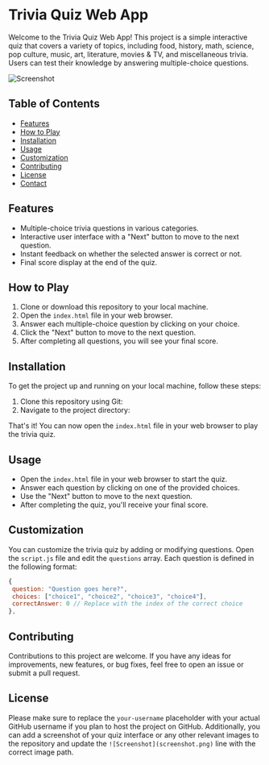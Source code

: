# Trivia Quiz Web App

Welcome to the Trivia Quiz Web App! This project is a simple interactive quiz that covers a variety of topics, including food, history, math, science, pop culture, music, art, literature, movies & TV, and miscellaneous trivia. Users can test their knowledge by answering multiple-choice questions.

![Screenshot](screenshot.png)

## Table of Contents
- [Features](#features)
- [How to Play](#how-to-play)
- [Installation](#installation)
- [Usage](#usage)
- [Customization](#customization)
- [Contributing](#contributing)
- [License](#license)
- [Contact](#contact)

## Features
- Multiple-choice trivia questions in various categories.
- Interactive user interface with a "Next" button to move to the next question.
- Instant feedback on whether the selected answer is correct or not.
- Final score display at the end of the quiz.

## How to Play
1. Clone or download this repository to your local machine.
2. Open the `index.html` file in your web browser.
3. Answer each multiple-choice question by clicking on your choice.
4. Click the "Next" button to move to the next question.
5. After completing all questions, you will see your final score.

## Installation
To get the project up and running on your local machine, follow these steps:

1. Clone this repository using Git:
2. Navigate to the project directory:


That's it! You can now open the `index.html` file in your web browser to play the trivia quiz.

## Usage
- Open the `index.html` file in your web browser to start the quiz.
- Answer each question by clicking on one of the provided choices.
- Use the "Next" button to move to the next question.
- After completing the quiz, you'll receive your final score.

## Customization
You can customize the trivia quiz by adding or modifying questions. Open the `script.js` file and edit the `questions` array. Each question is defined in the following format:

```javascript
{
 question: "Question goes here?",
 choices: ["choice1", "choice2", "choice3", "choice4"],
 correctAnswer: 0 // Replace with the index of the correct choice
},
```
## Contributing
Contributions to this project are welcome. If you have any ideas for improvements, new features, or bug fixes, feel free to open an issue or submit a pull request.

## License

Please make sure to replace the `your-username` placeholder with your actual GitHub username if you plan to host the project on GitHub. Additionally, you can add a screenshot of your quiz interface or any other relevant images to the repository and update the `![Screenshot](screenshot.png)` line with the correct image path.
